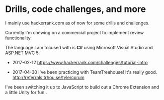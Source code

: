 # Drills, code challenges, and more
I mainly use hackerrank.com as of now for some drills and challenges.

Currently I'm chewing on a commercial project to implement review functionality.

The language I am focused with is **C#** using Microsoft Visual Studio and ASP.NET MVC 5.

- 2017-02-12 https://www.hackerrank.com/challenges/tutorial-intro

- 2017-04-30 I've been practicing with TeamTreehouse!  It's really good.  http://referrals.trhou.se/tylercorum

I've been switching it up to JavaScript to build out a Chrome Extension and a little Unity for fun..
